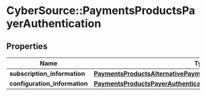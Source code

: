 # CyberSource::PaymentsProductsPayerAuthentication

## Properties
Name | Type | Description | Notes
------------ | ------------- | ------------- | -------------
**subscription_information** | [**PaymentsProductsAlternativePaymentMethodsSubscriptionInformation**](PaymentsProductsAlternativePaymentMethodsSubscriptionInformation.md) |  | [optional] 
**configuration_information** | [**PaymentsProductsPayerAuthenticationConfigurationInformation**](PaymentsProductsPayerAuthenticationConfigurationInformation.md) |  | [optional] 


